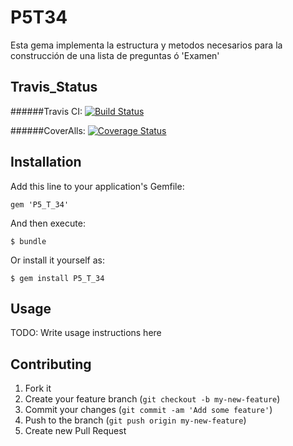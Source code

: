 # P5T34


Esta gema implementa la estructura y metodos necesarios para la construcción de una lista de preguntas ó 'Examen'
## Travis_Status

######Travis CI: [![Build Status](https://travis-ci.org/alu0100611120/P8_T34.svg?branch=master)](https://travis-ci.org/alu0100611120/P8_T34)

######CoverAlls: [![Coverage Status](https://coveralls.io/repos/alu0100611120/P8_T34/badge.png)](https://coveralls.io/r/alu0100611120/P8_T34)

## Installation

Add this line to your application's Gemfile:

    gem 'P5_T_34'

And then execute:

    $ bundle

Or install it yourself as:

    $ gem install P5_T_34

## Usage

TODO: Write usage instructions here

## Contributing

1. Fork it
2. Create your feature branch (`git checkout -b my-new-feature`)
3. Commit your changes (`git commit -am 'Add some feature'`)
4. Push to the branch (`git push origin my-new-feature`)
5. Create new Pull Request

